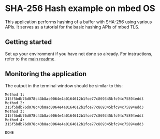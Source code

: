 # SHA-256 Hash example on mbed OS

This application performs hashing of a buffer with SHA-256 using various APIs. It serves as a tutorial for the basic hashing APIs of mbed TLS.

## Getting started

Set up your environment if you have not done so already. For instructions, refer to the [main readme](../README.md).

## Monitoring the application

The output in the terminal window should be similar to this:

```
Method 1: 315f5bdb76d078c43b8ac0064e4a0164612b1fce77c869345bfc94c75894edd3
Method 2: 315f5bdb76d078c43b8ac0064e4a0164612b1fce77c869345bfc94c75894edd3
Method 3: 315f5bdb76d078c43b8ac0064e4a0164612b1fce77c869345bfc94c75894edd3
Method 4: 315f5bdb76d078c43b8ac0064e4a0164612b1fce77c869345bfc94c75894edd3

DONE
```
